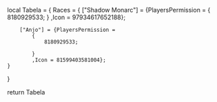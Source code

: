 local Tabela = {
	Races = {
		["Shadow Monarc"] = {PlayersPermission = 
			{
				8180929533;
			}
			,Icon = 97934617652188};
		
		["Anjo"] = {PlayersPermission = 
			{
				8180929533;

			}
			,Icon = 81599403581004};
	}
}


return Tabela
